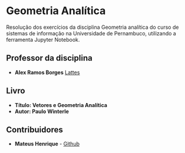 # Geometria Analítica
Resolução dos exercícios da disciplina Geometria analítica do curso de sistemas de informação na Universidade de Pernambuco, utilizando a ferramenta Jupyter Notebook.

## Professor da disciplina

* **Alex Ramos Borges** [Lattes](http://buscatextual.cnpq.br/buscatextual/visualizacv.do?id=K4447061P6)

## Livro
* **Título: Vetores e Geometria Analítica**
* **Autor: Paulo Winterle**

## Contribuidores
* **Mateus Henrique** - [Github](https://github.com/mateuschaves)
